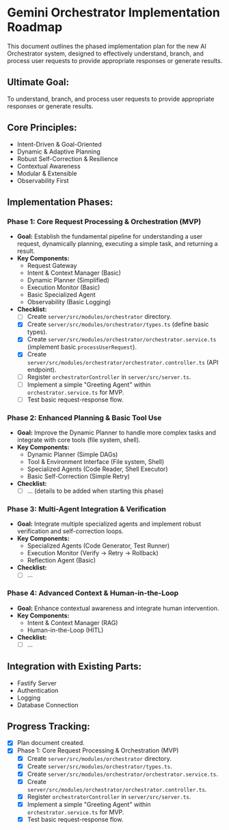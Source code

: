 # Gemini Orchestrator Implementation Roadmap

This document outlines the phased implementation plan for the new AI Orchestrator system, designed to effectively understand, branch, and process user requests to provide appropriate responses or generate results.

## Ultimate Goal:
To understand, branch, and process user requests to provide appropriate responses or generate results.

## Core Principles:
- Intent-Driven & Goal-Oriented
- Dynamic & Adaptive Planning
- Robust Self-Correction & Resilience
- Contextual Awareness
- Modular & Extensible
- Observability First

## Implementation Phases:

### Phase 1: Core Request Processing & Orchestration (MVP)
- **Goal:** Establish the fundamental pipeline for understanding a user request, dynamically planning, executing a simple task, and returning a result.
- **Key Components:**
    - Request Gateway
    - Intent & Context Manager (Basic)
    - Dynamic Planner (Simplified)
    - Execution Monitor (Basic)
    - Basic Specialized Agent
    - Observability (Basic Logging)
- **Checklist:**
    - [ ] Create `server/src/modules/orchestrator` directory.
    - [x] Create `server/src/modules/orchestrator/types.ts` (define basic types).
    - [x] Create `server/src/modules/orchestrator/orchestrator.service.ts` (implement basic `processUserRequest`).
    - [x] Create `server/src/modules/orchestrator/orchestrator.controller.ts` (API endpoint).
    - [ ] Register `orchestratorController` in `server/src/server.ts`.
    - [ ] Implement a simple "Greeting Agent" within `orchestrator.service.ts` for MVP.
    - [ ] Test basic request-response flow.

### Phase 2: Enhanced Planning & Basic Tool Use
- **Goal:** Improve the Dynamic Planner to handle more complex tasks and integrate with core tools (file system, shell).
- **Key Components:**
    - Dynamic Planner (Simple DAGs)
    - Tool & Environment Interface (File system, Shell)
    - Specialized Agents (Code Reader, Shell Executor)
    - Basic Self-Correction (Simple Retry)
- **Checklist:**
    - [ ] ... (details to be added when starting this phase)

### Phase 3: Multi-Agent Integration & Verification
- **Goal:** Integrate multiple specialized agents and implement robust verification and self-correction loops.
- **Key Components:**
    - Specialized Agents (Code Generator, Test Runner)
    - Execution Monitor (Verify -> Retry -> Rollback)
    - Reflection Agent (Basic)
- **Checklist:**
    - [ ] ...

### Phase 4: Advanced Context & Human-in-the-Loop
- **Goal:** Enhance contextual awareness and integrate human intervention.
- **Key Components:**
    - Intent & Context Manager (RAG)
    - Human-in-the-Loop (HITL)
- **Checklist:**
    - [ ] ...

## Integration with Existing Parts:
- Fastify Server
- Authentication
- Logging
- Database Connection

## Progress Tracking:
- [x] Plan document created.
- [x] Phase 1: Core Request Processing & Orchestration (MVP)
    - [x] Create `server/src/modules/orchestrator` directory.
    - [x] Create `server/src/modules/orchestrator/types.ts`.
    - [x] Create `server/src/modules/orchestrator/orchestrator.service.ts`.
    - [x] Create `server/src/modules/orchestrator/orchestrator.controller.ts`.
    - [x] Register `orchestratorController` in `server/src/server.ts`.
    - [x] Implement a simple "Greeting Agent" within `orchestrator.service.ts` for MVP.
    - [x] Test basic request-response flow.
